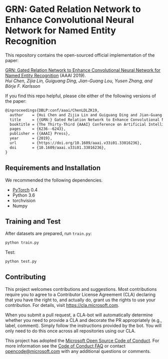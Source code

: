 # GRN: Gated Relation Network to Enhance Convolutional Neural Network for Named Entity Recognition

This repository contains the open-sourced official implementation of the paper:

[GRN: Gated Relation Network to Enhance Convolutional Neural Network for Named Entity Recognition](https://arxiv.org/abs/1907.05611) (AAAI 2019).  
_Hui Chen, Zijia Lin, Guiguang Ding, Jian-Guang Lou, Yusen Zhang, and Börje F. Karlsson_

If you find this repo helpful, please cite either of the following versions of the paper:
```tex
@inproceedings{DBLP:conf/aaai/ChenLDLZK19,
  author    = {Hui Chen and Zijia Lin and Guiguang Ding and Jian-Guang Lou and Yusen Zhang and B{\"{o}}rje F. Karlsson},
  title     = {{GRN:} Gated Relation Network to Enhance Convolutional Neural Network for Named Entity Recognition},
  booktitle = {The Thirty-Third {AAAI} Conference on Artificial Intelligence, {AAAI} 2019},
  pages     = {6236--6243},
  publisher = {{AAAI} Press},
  year      = {2019},
  url       = {https://doi.org/10.1609/aaai.v33i01.33016236},
  doi       = {10.1609/aaai.v33i01.33016236},
}
```

## Requirements and Installation
We recommended the following dependencies.

* [PyTorch](http://pytorch.org/) 0.4
* Python 3.6
* torchvision
* Numpy

## Training and Test

After datasets are prepared, run `train.py`:

```bash
python train.py
```

Test:

```bash
python test.py
```

## Contributing

This project welcomes contributions and suggestions. Most contributions require you to
agree to a Contributor License Agreement (CLA) declaring that you have the right to,
and actually do, grant us the rights to use your contribution. For details, visit
https://cla.microsoft.com.

When you submit a pull request, a CLA-bot will automatically determine whether you need
to provide a CLA and decorate the PR appropriately (e.g., label, comment). Simply follow the
instructions provided by the bot. You will only need to do this once across all repositories using our CLA.

This project has adopted the [Microsoft Open Source Code of Conduct](https://opensource.microsoft.com/codeofconduct/).
For more information see the [Code of Conduct FAQ](https://opensource.microsoft.com/codeofconduct/faq/) or contact [opencode@microsoft.com](mailto:opencode@microsoft.com) with any additional questions or comments.
